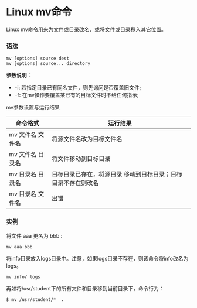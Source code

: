 
# Linux mv命令



Linux mv命令用来为文件或目录改名、或将文件或目录移入其它位置。

### 语法

```
mv [options] source dest
mv [options] source... directory

```

**参数说明**：

*   -i: 若指定目录已有同名文件，则先询问是否覆盖旧文件;
*   -f: 在mv操作要覆盖某已有的目标文件时不给任何指示;

mv参数设置与运行结果

| 命令格式 | 运行结果 |
| --- | --- |
| mv 文件名 文件名 | 将源文件名改为目标文件名 |
| mv 文件名 目录名 | 将文件移动到目标目录 |
| mv 目录名 目录名 | 目标目录已存在，将源目录 移动到目标目录；目标 目录不存在则改名 |
| mv 目录名 文件名 | 出错 |

### 实例

将文件 aaa 更名为 bbb :

```
mv aaa bbb
```

将info目录放入logs目录中。注意，如果logs目录不存在，则该命令将info改名为logs。

```
mv info/ logs

```

再如将/usr/student下的所有文件和目录移到当前目录下，命令行为：

```
$ mv /usr/student/*  .

```




